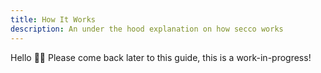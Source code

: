 ```yaml
---
title: How It Works
description: An under the hood explanation on how secco works
---
```


Hello 👋🏻 Please come back later to this guide, this is a work-in-progress!
